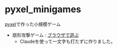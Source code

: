 # pyxel_minigames
[pyxel](https://github.com/kitao/pyxel/blob/main/docs/README.ja.md)で作った小規模ゲーム

- 扇形攻撃ゲーム : [ブラウザで遊ぶ](https://ku-ron.github.io/ku-ron/pyxel_minigames/main/fan_attack/fan_attack.html)
    - Claudeを使って一文字も打たずに作りました。
